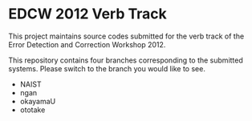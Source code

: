 # EDCW 2012 Verb Track

This project maintains source codes submitted for the verb track of the Error Detection and Correction Workshop 2012.

This repository contains four branches corresponding to the submitted systems. Please switch to the branch you would like to see.

* NAIST
* ngan
* okayamaU
* ototake
